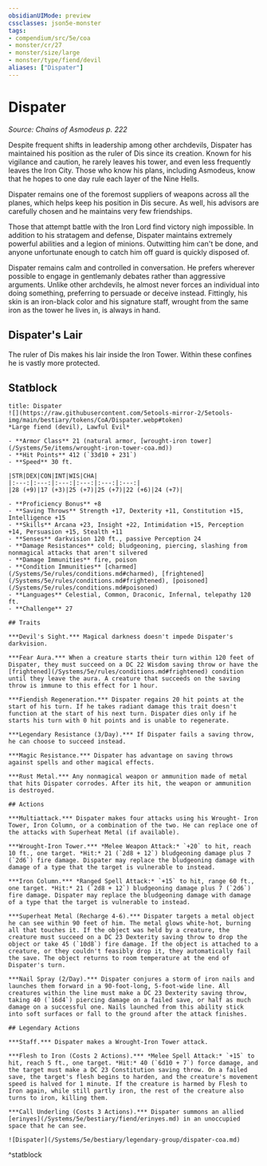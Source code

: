 ```yaml
---
obsidianUIMode: preview
cssclasses: json5e-monster
tags:
- compendium/src/5e/coa
- monster/cr/27
- monster/size/large
- monster/type/fiend/devil
aliases: ["Dispater"]
---
```

# Dispater
*Source: Chains of Asmodeus p. 222*  

Despite frequent shifts in leadership among other archdevils, Dispater has maintained his position as the ruler of Dis since its creation. Known for his vigilance and caution, he rarely leaves his tower, and even less frequently leaves the Iron City. Those who know his plans, including Asmodeus, know that he hopes to one day rule each layer of the Nine Hells.

Dispater remains one of the foremost suppliers of weapons across all the planes, which helps keep his position in Dis secure. As well, his advisors are carefully chosen and he maintains very few friendships.

Those that attempt battle with the Iron Lord find victory nigh impossible. In addition to his stratagem and defense, Dispater maintains extremely powerful abilities and a legion of minions. Outwitting him can't be done, and anyone unfortunate enough to catch him off guard is quickly disposed of.

Dispater remains calm and controlled in conversation. He prefers wherever possible to engage in gentlemanly debates rather than aggressive arguments. Unlike other archdevils, he almost never forces an individual into doing something, preferring to persuade or deceive instead. Fittingly, his skin is an iron-black color and his signature staff, wrought from the same iron as the tower he lives in, is always in hand.

## Dispater's Lair

The ruler of Dis makes his lair inside the Iron Tower. Within these confines he is vastly more protected.

## Statblock

```ad-statblock
title: Dispater
![](https://raw.githubusercontent.com/5etools-mirror-2/5etools-img/main/bestiary/tokens/CoA/Dispater.webp#token)
*Large fiend (devil), Lawful Evil*

- **Armor Class** 21 (natural armor, [wrought-iron tower](/Systems/5e/items/wrought-iron-tower-coa.md))
- **Hit Points** 412 (`33d10 + 231`)
- **Speed** 30 ft.

|STR|DEX|CON|INT|WIS|CHA|
|:---:|:---:|:---:|:---:|:---:|:---:|
|28 (+9)|17 (+3)|25 (+7)|25 (+7)|22 (+6)|24 (+7)|

- **Proficiency Bonus** +8
- **Saving Throws** Strength +17, Dexterity +11, Constitution +15, Intelligence +15
- **Skills** Arcana +23, Insight +22, Intimidation +15, Perception +14, Persuasion +15, Stealth +11
- **Senses** darkvision 120 ft., passive Perception 24
- **Damage Resistances** cold; bludgeoning, piercing, slashing from nonmagical attacks that aren't silvered
- **Damage Immunities** fire, poison
- **Condition Immunities** [charmed](/Systems/5e/rules/conditions.md#charmed), [frightened](/Systems/5e/rules/conditions.md#frightened), [poisoned](/Systems/5e/rules/conditions.md#poisoned)
- **Languages** Celestial, Common, Draconic, Infernal, telepathy 120 ft.
- **Challenge** 27

## Traits

***Devil's Sight.*** Magical darkness doesn't impede Dispater's darkvision.

***Fear Aura.*** When a creature starts their turn within 120 feet of Dispater, they must succeed on a DC 22 Wisdom saving throw or have the [frightened](/Systems/5e/rules/conditions.md#frightened) condition until they leave the aura. A creature that succeeds on the saving throw is immune to this effect for 1 hour.

***Fiendish Regeneration.*** Dispater regains 20 hit points at the start of his turn. If he takes radiant damage this trait doesn't function at the start of his next turn. Dispater dies only if he starts his turn with 0 hit points and is unable to regenerate.

***Legendary Resistance (3/Day).*** If Dispater fails a saving throw, he can choose to succeed instead.

***Magic Resistance.*** Dispater has advantage on saving throws against spells and other magical effects.

***Rust Metal.*** Any nonmagical weapon or ammunition made of metal that hits Dispater corrodes. After its hit, the weapon or ammunition is destroyed.

## Actions

***Multiattack.*** Dispater makes four attacks using his Wrought- Iron Tower, Iron Column, or a combination of the two. He can replace one of the attacks with Superheat Metal (if available).

***Wrought-Iron Tower.*** *Melee Weapon Attack:* `+20` to hit, reach 10 ft., one target. *Hit:* 21 (`2d8 + 12`) bludgeoning damage plus 7 (`2d6`) fire damage. Dispater may replace the bludgeoning damage with damage of a type that the target is vulnerable to instead.

***Iron Column.*** *Ranged Spell Attack:* `+15` to hit, range 60 ft., one target. *Hit:* 21 (`2d8 + 12`) bludgeoning damage plus 7 (`2d6`) fire damage. Dispater may replace the bludgeoning damage with damage of a type that the target is vulnerable to instead.

***Superheat Metal (Recharge 4-6).*** Dispater targets a metal object he can see within 90 feet of him. The metal glows white-hot, burning all that touches it. If the object was held by a creature, the creature must succeed on a DC 23 Dexterity saving throw to drop the object or take 45 (`10d8`) fire damage. If the object is attached to a creature, or they couldn't feasibly drop it, they automatically fail the save. The object returns to room temperature at the end of Dispater's turn.

***Nail Spray (2/Day).*** Dispater conjures a storm of iron nails and launches them forward in a 90-foot-long, 5-foot-wide line. All creatures within the line must make a DC 23 Dexterity saving throw, taking 40 (`16d4`) piercing damage on a failed save, or half as much damage on a successful one. Nails launched from this ability stick into soft surfaces or fall to the ground after the attack finishes.

## Legendary Actions

***Staff.*** Dispater makes a Wrought-Iron Tower attack.

***Flesh to Iron (Costs 2 Actions).*** *Melee Spell Attack:* `+15` to hit, reach 5 ft., one target. *Hit:* 40 (`6d10 + 7`) force damage, and the target must make a DC 23 Constitution saving throw. On a failed save, the target's flesh begins to harden, and the creature's movement speed is halved for 1 minute. If the creature is harmed by Flesh to Iron again, while still partly iron, the rest of the creature also turns to iron, killing them.

***Call Underling (Costs 3 Actions).*** Dispater summons an allied [erinyes](/Systems/5e/bestiary/fiend/erinyes.md) in an unoccupied space that he can see.

![Dispater](/Systems/5e/bestiary/legendary-group/dispater-coa.md)
```
^statblock